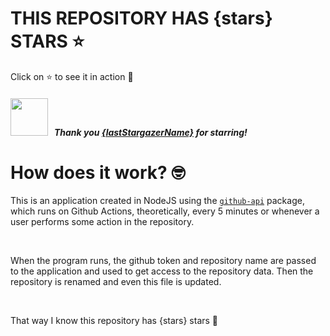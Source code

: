 # THIS REPOSITORY HAS {stars} STARS :star:
Click on :star: to see it in action :star_struck:

##### <img width="60" src="{lastStargazerImage}"/> &nbsp; Thank you [{lastStargazerName}](lastStargazerLink) for starring!

# How does it work? :nerd_face:

This is an application created in NodeJS using the [`github-api`](https://www.npmjs.com/package/github-api) package, which runs on Github Actions, theoretically, every 5 minutes or whenever a user performs some action in the repository.

<br/>

When the program runs, the github token and repository name are passed to the application and used to get access to the repository data. Then the repository is renamed and even this file is updated.

<br/>

That way I know this repository has {stars} stars :monocle_face:
